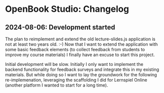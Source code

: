 OpenBook Studio: Changelog
==========================

2024-08-06: Development started
-------------------------------

The plan to reimplement and extend the old lecture-slides.js application is not at least
two years old. :-) Now that I want to extend the application with some basic feedback
elements (to collect feedback from students to improve my course materials) I finally
have an excuse to start this project.

Initial development will be slow. Initially I only want to implement the backend functionality
for feedback surveys and integrate this in my existing materials. But while doing so I want
to lay the groundwork for the following re-implemenation, leveraging the scaffolding I did
for Lernspiel Online (another platform I wanted to start for a long time).
